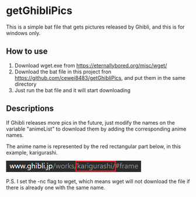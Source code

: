 # getGhibliPics
This is a simple bat file that gets pictures released by Ghibli, and this is for windows only.

## How to use
1. Download wget.exe from https://eternallybored.org/misc/wget/ 
2. Download the bat file in this project fron https://github.com/cewei8483/getGhibliPics, and put them in the same directory
3. Just run the bat file and it will start downloading

## Descriptions
If Ghibli releases more pics in the future, just modify the names on the variable "animeList" to download them by adding the corresponding anime names.

The anime name is represented by the red rectangular part below, in this example, karigurashi.

![Example](https://github.com/cewei8483/getGhibliPics/blob/master/animeListNameExample.png)

P.S. I set the -nc flag to wget, which means wget will not download the file if there is already one with the same name.
